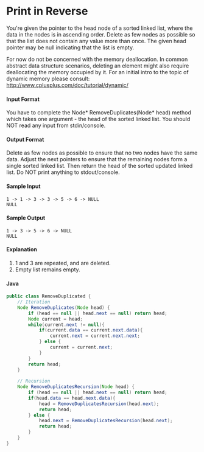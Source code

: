# Print in Reverse 
You're given the pointer to the head node of a sorted linked list, where the data in the nodes is in ascending order. Delete as few nodes as possible so that the list does not contain any value more than once. The given head pointer may be null indicating that the list is empty.

For now do not be concerned with the memory deallocation. In common abstract data structure scenarios, deleting an element might also require deallocating the memory occupied by it. For an initial intro to the topic of dynamic memory please consult: http://www.cplusplus.com/doc/tutorial/dynamic/

#### Input Format 
You have to complete the Node* RemoveDuplicates(Node* head) method which takes one argument - the head of the sorted linked list. You should NOT read any input from stdin/console.

#### Output Format 
Delete as few nodes as possible to ensure that no two nodes have the same data. Adjust the next pointers to ensure that the remaining nodes form a single sorted linked list. Then return the head of the sorted updated linked list. Do NOT print anything to stdout/console.

#### Sample Input
```
1 -> 1 -> 3 -> 3 -> 5 -> 6 -> NULL
NULL
```
#### Sample Output
```
1 -> 3 -> 5 -> 6 -> NULL
NULL
```
#### Explanation 
1. 1 and 3 are repeated, and are deleted. 
2. Empty list remains empty.
#### Java
```java
public class RemoveDuplicated {
    // Iteration
    Node RemoveDuplicates(Node head) {
        if (head == null || head.next == null) return head;
        Node current = head;
        while(current.next != null){
            if(current.data == current.next.data){
                current.next = current.next.next;
            } else {
                current = current.next;
            }
        }
        return head;
    }
    
    // Recursion
    Node RemoveDuplicatesRecursion(Node head) {
        if (head == null || head.next == null) return head;
        if(head.data == head.next.data){
            head = RemoveDuplicatesRecursion(head.next);
            return head;
        } else {
            head.next = RemoveDuplicatesRecursion(head.next);
            return head;
        }
    }
}
```